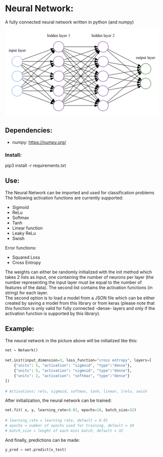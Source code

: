 # Neural Network:

A fully connected neural network written in python (and numpy)


![](img/nn.png)

## Dependencies:
- numpy: https://numpy.org/


### Install:
pip3 install -r requirements.txt


## Use:
The Neural Network can be imported and used for classification problems   
The following activation functions are currently supported:
* Sigmoid
* ReLu
* Softmax
* Tanh
* Linear function
* Leaky ReLu
* Swish

Error functions:  
* Squared Loss
* Cross Entropy

The weights can either be randomly initialized  with the init method which takes 2 lists as input, one containing the number of neurons per layer (the number representing the input layer must be equal to the number of features of the data). The second list contains the activation functions (in string) for each layer.  
The second option is to load a model from a JSON file which can be either created by saving a model from this library or from keras (please note that this function is only valid for fully connected -dense- layers and only if the activation function is supported by this library).  


## Example:
The neural network in the picture above will be initialized like this:  
```python
net = Network()

net.init(input_dimension=3, loss_function="cross entropy", layers=[
    {"units": 5, "activation": "sigmoid", "type":"dense"},
    {"units": 5, "activation": "sigmoid", "type":"dense"},
    {"units": 2, "activation": "softmax", "type":"dense"}
])

# Activations: relu, sigmoid, softmax, tanh, linear, lrelu, swish
```

After initialization, the neural network can be trained:  
```python
net.fit( x, y, learning_rate=0.01, epochs=10, batch_size=32)

# learning_rate = learning rate, default = 0.01
# epochs = number of epochs used for training, default = 10
# batch_size = lenght of each mini batch, default = 32
```

And finally, predictions can be made:
```python
y_pred = net.predict(x_test)
```
